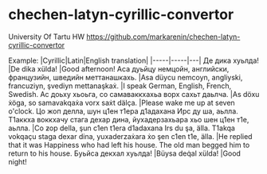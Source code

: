 # chechen-latyn-cyrillic-convertor
University Of Tartu HW
https://github.com/markarenin/chechen-latyn-cyrillic-convertor

Example:
|Cyrillic|Latin|English translation|
|-----|-----|---|
Де дика хуьлда!	|De dika xülda!	|Good afternoon!
Аса дуьйцу немцойн, английски, французийн, шведийн меттанашкахь. |Asa düycu nemcoyn, angliyski, francuziyn, şvediyn mettanaşkaẋ. |I speak German, English, French, Swedish.
Ас доьху хьоьга, со самаваккхахьа ворх сахьт даьлча.	|As döxu ẋöga, so samavakqaẋa vorx saẋt dälҫa.	|Please wake me up at seven o'clock.
Цо жоп делла, шун ц1ен т1ера д1адахана Ирс ду ша, аьлла. Т1аккха воккхачу стага дехар дина, йухадерзахьара хьо шен ц1ен т1е, аьлла.	|Co ƶop della, şun c1en t1era d1adaxana Irs du şa, älla. T1akqa vokqaҫu staga dexar dina, yuxaderzaẋara ẋo şen c1en t1e, älla. |He replied that it was Happiness who had left his house. The old man begged him to return to his house.
Буьйса декхал хуьлда!	|Büysa deq̇al xülda!	 |Good night!


